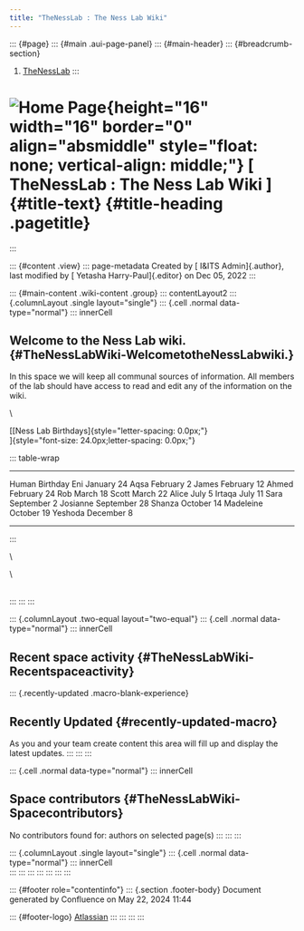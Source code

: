 ```yaml
---
title: "TheNessLab : The Ness Lab Wiki"
---
```


::: {#page}
::: {#main .aui-page-panel}
::: {#main-header}
::: {#breadcrumb-section}
1.  [TheNessLab](index.html)
:::

# ![Home Page](images/icons/contenttypes/home_page_16.png){height="16" width="16" border="0" align="absmiddle" style="float: none; vertical-align: middle;"} [ TheNessLab : The Ness Lab Wiki ]{#title-text} {#title-heading .pagetitle}
:::

::: {#content .view}
::: page-metadata
Created by [ I&ITS Admin]{.author}, last modified by [ Yetasha
Harry-Paul]{.editor} on Dec 05, 2022
:::

::: {#main-content .wiki-content .group}
::: contentLayout2
::: {.columnLayout .single layout="single"}
::: {.cell .normal data-type="normal"}
::: innerCell
## Welcome to the Ness Lab wiki. {#TheNessLabWiki-WelcometotheNessLabwiki.}

In this space we will keep all communal sources of information. All
members of the lab should have access to read and edit any of the
information on the wiki.

\

[[Ness Lab Birthdays]{style="letter-spacing: 0.0px;"}\
]{style="font-size: 24.0px;letter-spacing: 0.0px;"}

::: table-wrap
  ----------- --------------
  Human       Birthday
  Eni         January 24
  Aqsa        February 2
  James       February 12
  Ahmed       February 24
  Rob         March 18
  Scott       March 22
  Alice       July 5
  Irtaqa      July 11
  Sara        September 2
  Josianne    September 28
  Shanza      October 14
  Madeleine   October 19
  Yeshoda     December 8
  ----------- --------------
:::

\

\

\
:::
:::
:::

::: {.columnLayout .two-equal layout="two-equal"}
::: {.cell .normal data-type="normal"}
::: innerCell
## Recent space activity {#TheNessLabWiki-Recentspaceactivity}

::: {.recently-updated .macro-blank-experience}
## Recently Updated {#recently-updated-macro}

As you and your team create content this area will fill up and display
the latest updates.
:::
:::
:::

::: {.cell .normal data-type="normal"}
::: innerCell
## Space contributors {#TheNessLabWiki-Spacecontributors}

No contributors found for: authors on selected page(s)
:::
:::
:::

::: {.columnLayout .single layout="single"}
::: {.cell .normal data-type="normal"}
::: innerCell
\
:::
:::
:::
:::
:::
:::
:::

::: {#footer role="contentinfo"}
::: {.section .footer-body}
Document generated by Confluence on May 22, 2024 11:44

::: {#footer-logo}
[Atlassian](https://www.atlassian.com/)
:::
:::
:::
:::
